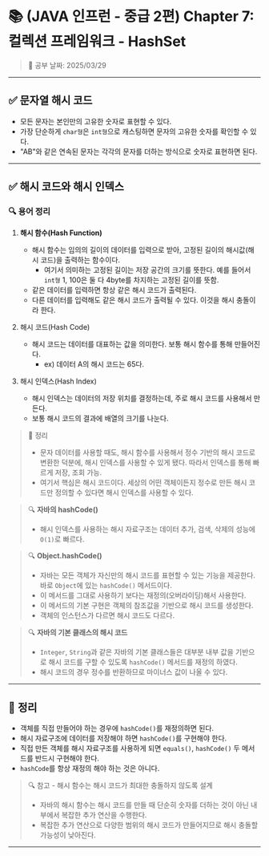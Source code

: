 # 📚 (JAVA 인프런 - 중급 2편) Chapter 7: 컬렉션 프레임워크 - HashSet
> 📌 공부 날짜: 2025/03/29

---

## ✅ 문자열 해시 코드
- 모든 문자는 본인만의 고유한 숫자로 표현할 수 있다.
- 가장 단순하게 `char형`은 `int형`으로 캐스팅하면 문자의 고유한 숫자를 확인할 수 있다.
- "AB"와 같은 연속된 문자는 각각의 문자를 더하는 방식으로 숫자로 표현하면 된다.

---

## ✅ 해시 코드와 해시 인덱스
### 🔍 용어 정리
1. **해시 함수(Hash Function)**
    - 해시 함수는 임의의 길이의 데이터를 입력으로 받아, 고정된 길이의 해시값(해시 코드)을 출력하는 함수이다.
      - 여기서 의미하는 고정된 길이는 저장 공간의 크기를 뜻한다. 예를 들어서 `int형` 1, 100은 둘 다 4byte를 차지하는 고정된 길이를 뜻함.
    - 같은 데이터를 입력하면 항상 같은 해시 코드가 출력된다.
    - 다른 데이터를 입력해도 같은 해시 코드가 출력될 수 있다. 이것을 해시 충돌이라 한다.

2. 해시 코드(Hash Code) 
    - 해시 코드는 데이터를 대표하는 값을 의미한다. 보통 해시 함수를 통해 만들어진다.
      - ex) 데이터 A의 해시 코드는 65다. 

3. 해시 인덱스(Hash Index)
    - 해시 인덱스는 데이터의 저장 위치를 결정하는데, 주로 해시 코드를 사용해서 만든다.
    - 보통 해시 코드의 결과에 배열의 크기를 나눈다.

> 📌 정리
> - 문자 데이터를 사용할 때도, 해시 함수를 사용해서 정수 기반의 해시 코드로 변환한 덕분에, 해시 인덱스를 사용할 수 있게 됐다. 따라서 인덱스를 통해 빠르게 저장, 조회 가능.
> - 여기서 핵심은 해시 코드이다. 세상의 어떤 객체이든지 정수로 만든 해시 코드만 정의할 수 있다면 해시 인덱스를 사용할 수 있다.

> 🔍 **자바의 hashCode()**
> - 해시 인덱스를 사용하는 해시 자료구조는 데이터 추가, 검색, 삭제의 성능에 `O(1)`로 빠르다.

> 🔍 **Object.hashCode()**
> - 자바는 모든 객체가 자신만의 해시 코드를 표현할 수 있는 기능을 제공한다. 바로 `Object`에 있는 `hashCode()` 메서드이다.
> - 이 메서드를 그대로 사용하기 보다는 재정의(오버라이딩)해서 사용한다.
> - 이 메서드의 기본 구현은 객체의 참조값을 기반으로 해시 코드를 생성한다.
> - 객체의 인스턴스가 다르면 해시 코드도 다르다.

> 🔍 **자바의 기본 클래스의 해시 코드**
> - `Integer`, `String`과 같은 자바의 기본 클래스들은 대부분 내부 값을 기반으로 해시 코드를 구할 수 있도록 `hashCode()` 메서드를 재정의 하였다.
> - 해시 코드의 경우 정수를 반환하므로 마이너스 값이 나올 수 있다.

---

## 📌 정리
- 객체를 직접 만들어야 하는 경우에 `hashCode()`를 재정의하면 된다.
- 해시 자료구조에 데이터를 저장해야 하면 `hashCode()`를 구현해야 한다.
- 직접 만든 객체를 해시 자료구조를 사용하게 되면 `equals()`, `hashCode()` 두 메서드를 반드시 구현해야 한다.
- `hashCode`를 항상 재정의 해야 하는 것은 아니다.

> 🔍 참고 - 해시 함수는 해시 코드가 최대한 충돌하지 않도록 설계
> - 자바의 해시 함수는 해시 코드를 만들 때 단순히 숫자를 더하는 것이 아닌 내부에서 복잡한 추가 연산을 수행한다.
> - 복잡한 추가 연산으로 다양한 범위의 해시 코드가 만들어지므로 해시 충돌할 가능성이 낮아진다.

---
